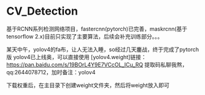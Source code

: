 # CV_Detection
基于RCNN系列检测网络项目，fastercnn(pytorch)已完善，maskrcnn(基于tensorflow 2.x)目前只实现了主要算法，后续会补充训练部分。。。


某天中午，yolov4的fa布，让人无法入睡，so经过几天鏖战，终于完成了pytorch版
yolov4已上线奥，可以直接使用
[yolov4.weight]链接：https://pan.baidu.com/s/19BOrL4Y9E7VCcOL_ICu_RQ 
  提取码私聊我熬，qq:2644078712，加时备注：yolov4

下载权重后，在主目录下创建weight文件夹，然后将weight放入即可

